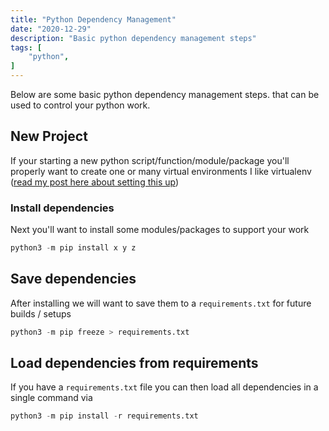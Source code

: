 ```yaml
---
title: "Python Dependency Management"
date: "2020-12-29"
description: "Basic python dependency management steps"
tags: [
    "python",
]
---
```


Below are some basic python dependency management steps. that can be used to control your python work.

## New Project

If your starting a new python script/function/module/package you'll properly want to create one or many virtual environments I like virtualenv ([read my post here about setting this up](https://blog.serialexperiments.co.uk/posts/setup-virtualenvironment))

### Install dependencies

Next you'll want to install some modules/packages to support your work

``` python
python3 -m pip install x y z
```

## Save dependencies

After installing we will want to save them to a `requirements.txt` for future builds / setups

``` python
python3 -m pip freeze > requirements.txt
```

## Load dependencies from requirements

If you have a `requirements.txt` file you can then load all dependencies in a single command via

``` python
python3 -m pip install -r requirements.txt
```
